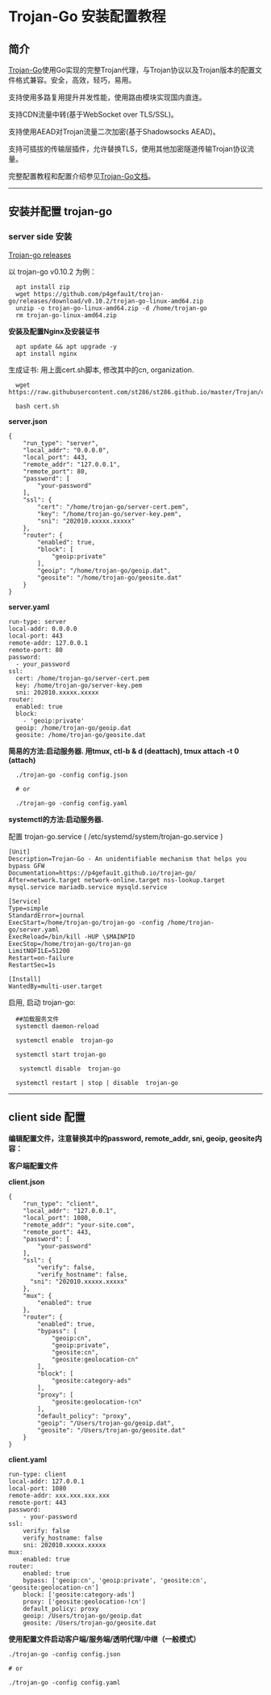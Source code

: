 
#  Trojan-Go 安装配置教程


## 简介

[Trojan-Go](https://github.com/p4gefau1t/trojan-go)使用Go实现的完整Trojan代理，与Trojan协议以及Trojan版本的配置文件格式兼容。安全，高效，轻巧，易用。

支持使用多路复用提升并发性能，使用路由模块实现国内直连。

支持CDN流量中转(基于WebSocket over TLS/SSL)。

支持使用AEAD对Trojan流量二次加密(基于Shadowsocks AEAD)。

支持可插拔的传输层插件，允许替换TLS，使用其他加密隧道传输Trojan协议流量。

完整配置教程和配置介绍参见[Trojan-Go文档](https://p4gefau1t.github.io/trojan-go)。

------
## 安装并配置 trojan-go

### server side 安装

[Trojan-go releases](https://github.com/p4gefau1t/trojan-go/releases)

以 trojan-go v0.10.2 为例：

      apt install zip
      wget https://github.com/p4gefau1t/trojan-go/releases/download/v0.10.2/trojan-go-linux-amd64.zip
      unzip -o trojan-go-linux-amd64.zip -d /home/trojan-go
      rm trojan-go-linux-amd64.zip
      

**安装及配置Nginx及安装证书**

      apt update && apt upgrade -y
      apt install nginx

生成证书: 用上面cert.sh脚本, 修改其中的cn, organization.

      wget https://raw.githubusercontent.com/st286/st286.github.io/master/Trojan/cert.sh
      
      bash cert.sh
            
**server.json**

```shell
{
    "run_type": "server",
    "local_addr": "0.0.0.0",
    "local_port": 443,
    "remote_addr": "127.0.0.1",
    "remote_port": 80,
    "password": [
        "your-password"
    ],
    "ssl": {
        "cert": "/home/trojan-go/server-cert.pem",
        "key": "/home/trojan-go/server-key.pem",
        "sni": "202010.xxxxx.xxxxx"
    },
    "router": {
        "enabled": true,
        "block": [
            "geoip:private"
        ],
        "geoip": "/home/trojan-go/geoip.dat",
        "geosite": "/home/trojan-go/geosite.dat"
    }
}
```

**server.yaml**

```shell
run-type: server
local-addr: 0.0.0.0
local-port: 443
remote-addr: 127.0.0.1
remote-port: 80
password:
  - your_password
ssl:
  cert: /home/trojan-go/server-cert.pem
  key: /home/trojan-go/server-key.pem
  sni: 202010.xxxxx.xxxxx
router:
  enabled: true
  block:
    - 'geoip:private'
  geoip: /home/trojan-go/geoip.dat
  geosite: /home/trojan-go/geosite.dat
```

**简易的方法:启动服务器. 用tmux, ctl-b & d (deattach), tmux attach -t 0 (attach)**

      ./trojan-go -config config.json
      
      # or
      
      ./trojan-go -config config.yaml

**systemctl的方法:启动服务器.**

配置 trojan-go.service  ( /etc/systemd/system/trojan-go.service )

```shell
[Unit]
Description=Trojan-Go - An unidentifiable mechanism that helps you bypass GFW
Documentation=https://p4gefau1t.github.io/trojan-go/
After=network.target network-online.target nss-lookup.target mysql.service mariadb.service mysqld.service

[Service]
Type=simple
StandardError=journal
ExecStart=/home/trojan-go/trojan-go -config /home/trojan-go/server.yaml
ExecReload=/bin/kill -HUP \$MAINPID
ExecStop=/home/trojan-go/trojan-go
LimitNOFILE=51200
Restart=on-failure
RestartSec=1s

[Install]
WantedBy=multi-user.target

```

启用, 启动 trojan-go:

      ##加载服务文件
      systemctl daemon-reload

      systemctl enable  trojan-go
      
      systemctl start trojan-go
      
       systemctl disable  trojan-go
      
      systemctl restart | stop | disable  trojan-go
      
      
------
##  client side 配置

**编辑配置文件，注意替换其中的password, remote_addr, sni, geoip, geosite内容：**


**客户端配置文件**

**client.json**

```shell
{
    "run_type": "client",
    "local_addr": "127.0.0.1",
    "local_port": 1080,
    "remote_addr": "your-site.com",
    "remote_port": 443,
    "password": [
        "your-password"
    ],
    "ssl": {
        "verify": false,
        "verify_hostname": false,
	  "sni": "202010.xxxxx.xxxxx"
    },
    "mux": {
        "enabled": true
    },
    "router": {
        "enabled": true,
        "bypass": [
            "geoip:cn",
            "geoip:private",
            "geosite:cn",
            "geosite:geolocation-cn"
        ],
        "block": [
            "geosite:category-ads"
        ],
        "proxy": [
            "geosite:geolocation-!cn"
        ],
        "default_policy": "proxy",
        "geoip": "/Users/trojan-go/geoip.dat",
        "geosite": "/Users/trojan-go/geosite.dat"
    }
}

```
**client.yaml**
```shell
run-type: client
local-addr: 127.0.0.1
local-port: 1080
remote-addr: xxx.xxx.xxx.xxx
remote-port: 443
password:
    - your-password
ssl:
    verify: false
    verify_hostname: false
    sni: 202010.xxxxx.xxxxx
mux:
    enabled: true
router:
    enabled: true
    bypass: ['geoip:cn', 'geoip:private', 'geosite:cn', 'geosite:geolocation-cn']
    block: ['geosite:category-ads']
    proxy: ['geosite:geolocation-!cn']
    default_policy: proxy
    geoip: /Users/trojan-go/geoip.dat
    geosite: /Users/trojan-go/geosite.dat
```

**使用配置文件启动客户端/服务端/透明代理/中继（一般模式）**

	./trojan-go -config config.json
	
	# or 
	
	./trojan-go -config config.yaml
	
